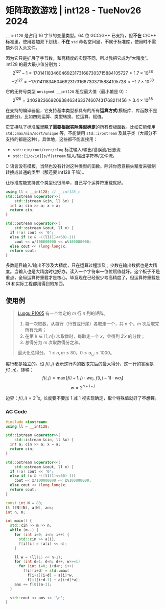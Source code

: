 # 矩阵取数游戏 | int128 - TueNov26 2024
`__int128` 是占用 16 字节的变量类型。64 位 GCC/G++ 已支持，但**不在** C/C++ 标准里，使用要加双下划线，**不在** `std` 命名空间里，**不**属于标准库，使用时不需额外引入头文件。

因为它只是扩展了字节数，和高精度的实现不同，所以我把它成为“大精度”。 int128 的最大最小值分别为：
$$2^{127}-1=170141183460469231731687303715884105727>1.7\times10^{38}$$
$$-2^{127}=-170141183460469231731687303715884105728<-1.7\times10^{38}$$

它的无符号类型 `unsigned __int128` 相应最大值（最小值是 0）：
$$2^{128}=340282366920938463463374607431768211456>3.4\times10^{38}$$

在支持的编译器里，它支持基本类型都具有的所有**运算方式**(模板库、库函数不是这部分)，比如四则运算、类型转换、位运算、赋值。

它支持除了标准库里**除了需要根据实际类型确定**的所有模板函数。比如它能使用 `std::max/min/sort/unique` 等，不能使用 `std::i/ostream` 及其子类（大部分不支持的都是这种）。具体地，这些都不能直接用：
- `std::cin/cout/cerr/clog` 标注输入/输出/错误流/日志流
- `std::[i/o/io][s/f]stream` 输入/输出字符串/文件流。

C 语言没有模板，当然也没有针对这种类型的函数。除非你愿意损失精度来强制转换成普通的类型（那还要 int128 干嘛）。

让标准库能支持这个类型也很简单，自己写个运算符重载就好。
```cpp
using ll = __int128; // __int128_t
std::istream &operator>>(
    std::istream &cin, ll &x) {
  int a; cin >> a; x = a;
  return cin;
}

std::ostream &operator<<(
    std::ostream &cout, ll x) {
  if (!x) cout << '0';
  else if (x & ~((ll(1)<<60)-1))
    cout << x/100000000 << x%100000000;
  else cout << (long long)x;
  return cout;
}
```
多数题目输入/输出不涉及大精度，只在运算过程涉及；少数在输出数据也是大精度。当输入也是大精度时也好办，读入一个字符串一位位赋值就好。这个板子不是重点，全局运算符重载才是核心。毕竟现在已经很少考高精度了，但运算符重载是 OI 和实际工程都用得到的东西。

## 使用例
> [Luogu P1005](https://www.luogu.com.cn/problem/P1005)
> 有一个给定的 $m$ 行 $n$ 列的矩阵。
> 1.  每一次取数，从每行（行首或行尾）各取走一个，共 $n$ 个。$m$ 次后取完所有元素；
> 1.  在第 $i(\in[1,n])$ 次取数时，每取走一个 $x$，会得到 $2^ix$ 的分数；
> 1.  总得分为 $m$ 次取数得分之和。
> 
> 最大化总得分。
> $1\le n,m\le 80$，$0\le a_{i,j}\le1000$。

每行都是独立的。设 $f(i,j)$ 表示这行内的数取完后的最大得分，这一行的答案是 $f(1,n)$。转移：
$$f(i,j)=\max[f(i+1,j)\cdot wa_i,\ f(i,j-1)\cdot wa_j]$$
$$w=2^{n+i-j}$$

边界：$f(i,i)=2^na_i$. 长度要不要加 1 减 1 视实现确定，取个特殊值就好了~~不想算~~。

### AC Code
```cpp
#include <iostream>
using ll = __int128;

std::istream &operator>>(
    std::istream &cin, ll &x) {
  int a; cin >> a; x = a;
  return cin;
}

std::ostream &operator<<(
    std::ostream &cout, ll x) {
  if (!x) cout << '0';
  else if (x & ~((ll(1)<<60)-1))
    cout << x/100000000 << x%100000000;
  else cout << (long long)x;
  return cout;
}

const int N = 88;
ll f[N][N], a[N], ans;
int n, m;

int main() {
  std::cin >> m >> n;
  while (m--) {
    for (int i=0; i<n; i++) {
      std::cin >> a[i];
      f[i][i] = (a[i] << n);
    }

    ll w = (ll(1) << n-1);
    for (int d=1; d<n; d++, w>>=1)
      for (int i=0; i+d<n; i++)
        f[i][i+d] = std::max(
          f[i+1][i+d] + a[i]*w,
          f[i][i+d-1] + a[i+d]*w);
    ans += f[0][n-1];
  }

  std::cout << ans << '\n';
}
```
